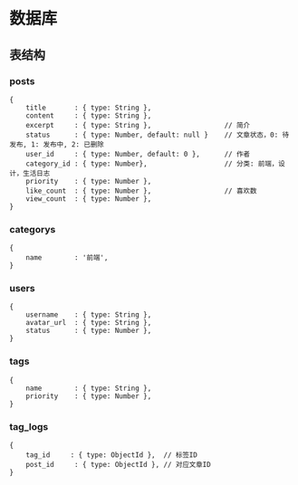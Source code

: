 # 数据库


## 表结构

### posts

    {
        title       : { type: String },
        content     : { type: String },
        excerpt     : { type: String },                  // 简介
        status      : { type: Number, default: null }    // 文章状态，0: 待发布, 1: 发布中, 2: 已删除
        user_id     : { type: Number, default: 0 },      // 作者
        category_id : { type: Number},                   // 分类: 前端，设计，生活日志
        priority    : { type: Number },
        like_count  : { type: Number },                  // 喜欢数
        view_count  : { type: Number },
    }

### categorys

    {
        name        : '前端',
    }

### users

    {
        username    : { type: String },
        avatar_url  : { type: String },
        status      : { type: Number },
    }

### tags

    {
        name        : { type: String },
        priority    : { type: Number },
    }

### tag_logs

    {
        tag_id     : { type: ObjectId },  // 标签ID
        post_id     : { type: ObjectId }, // 对应文章ID
    }





